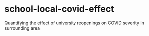 # school-local-covid-effect
Quantifying the effect of university reopenings on COVID severity in surrounding area
